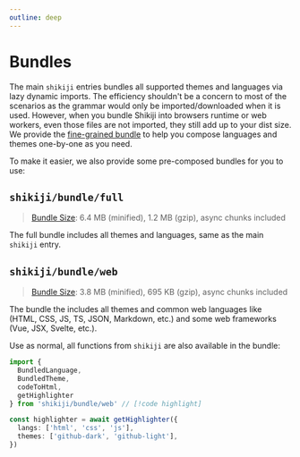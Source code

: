 ```yaml
---
outline: deep
---
```


# Bundles

The main `shikiji` entries bundles all supported themes and languages via lazy dynamic imports. The efficiency shouldn't be a concern to most of the scenarios as the grammar would only be imported/downloaded when it is used. However, when you bundle Shikiji into browsers runtime or web workers, even those files are not imported, they still add up to your dist size. We provide the [fine-grained bundle](/guide/install#fine-grained-bundle) to help you compose languages and themes one-by-one as you need.

To make it easier, we also provide some pre-composed bundles for you to use:

## `shikiji/bundle/full`

> [Bundle Size](/guide/#bundle-size): 6.4 MB (minified), 1.2 MB (gzip), async chunks included

The full bundle includes all themes and languages, same as the main `shikiji` entry.

## `shikiji/bundle/web`

> [Bundle Size](/guide/#bundle-size): 3.8 MB (minified), 695 KB (gzip), async chunks included

The bundle the includes all themes and common web languages like (HTML, CSS, JS, TS, JSON, Markdown, etc.) and some web frameworks (Vue, JSX, Svelte, etc.).

Use as normal, all functions from `shikiji` are also available in the bundle:

```ts twoslash
import {
  BundledLanguage,
  BundledTheme,
  codeToHtml,
  getHighlighter
} from 'shikiji/bundle/web' // [!code highlight]

const highlighter = await getHighlighter({
  langs: ['html', 'css', 'js'],
  themes: ['github-dark', 'github-light'],
})
```
